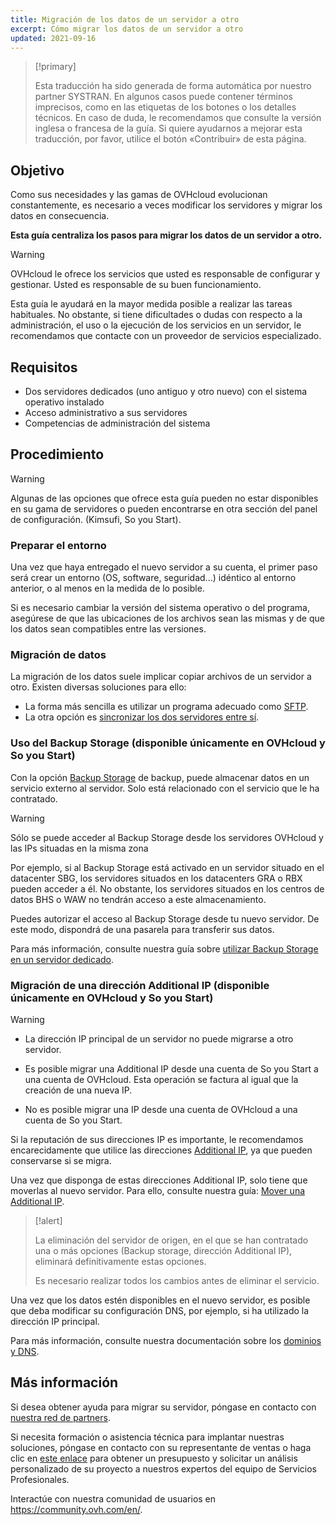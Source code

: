 ```yaml
---
title: Migración de los datos de un servidor a otro
excerpt: Cómo migrar los datos de un servidor a otro
updated: 2021-09-16
---
```


> [!primary]
>
> Esta traducción ha sido generada de forma automática por nuestro partner SYSTRAN. En algunos casos puede contener términos imprecisos, como en las etiquetas de los botones o los detalles técnicos. En caso de duda, le recomendamos que consulte la versión inglesa o francesa de la guía. Si quiere ayudarnos a mejorar esta traducción, por favor, utilice el botón «Contribuir» de esta página.
>


## Objetivo

Como sus necesidades y las gamas de OVHcloud evolucionan constantemente, es necesario a veces modificar los servidores y migrar los datos en consecuencia.

**Esta guía centraliza los pasos para migrar los datos de un servidor a otro.**

> [!warning]
>
> OVHcloud le ofrece los servicios que usted es responsable de configurar y gestionar. Usted es responsable de su buen funcionamiento.
>
> Esta guía le ayudará en la mayor medida posible a realizar las tareas habituales. No obstante, si tiene dificultades o dudas con respecto a la administración, el uso o la ejecución de los servicios en un servidor, le recomendamos que contacte con un proveedor de servicios especializado.
>

## Requisitos

- Dos servidores dedicados (uno antiguo y otro nuevo) con el sistema operativo instalado
- Acceso administrativo a sus servidores
- Competencias de administración del sistema

## Procedimiento

> [!warning]
>
> Algunas de las opciones que ofrece esta guía pueden no estar disponibles en su gama de servidores o pueden encontrarse en otra sección del panel de configuración. (Kimsufi, So you Start).
>

### Preparar el entorno

Una vez que haya entregado el nuevo servidor a su cuenta, el primer paso será crear un entorno (OS, software, seguridad...) idéntico al entorno anterior, o al menos en la medida de lo posible.

Si es necesario cambiar la versión del sistema operativo o del programa, asegúrese de que las ubicaciones de los archivos sean las mismas y de que los datos sean compatibles entre las versiones.

### Migración de datos

La migración de los datos suele implicar copiar archivos de un servidor a otro. Existen diversas soluciones para ello:

- La forma más sencilla es utilizar un programa adecuado como [SFTP](/pages/bare_metal_cloud/dedicated_servers/comment-deposer-ou-recuperer-des-donnees-sur-un-serveur-dedie-via-sftp).
- La otra opción es [sincronizar los dos servidores entre sí](/pages/bare_metal_cloud/dedicated_servers/how-to-copy-data-from-one-dedicated-server-to-another-using-rsync).

### Uso del Backup Storage (disponible únicamente en OVHcloud y So you Start)

Con la opción [Backup Storage](https://www.ovhcloud.com/es/bare-metal/backup-storage/) de backup, puede almacenar datos en un servicio externo al servidor. Solo está relacionado con el servicio que le ha contratado.

> [!warning]
>
> Sólo se puede acceder al Backup Storage desde los servidores OVHcloud y las IPs situadas en la misma zona
>
> Por ejemplo, si al Backup Storage está activado en un servidor situado en el datacenter SBG, los servidores situados en los datacenters GRA o RBX pueden acceder a él. No obstante, los servidores situados en los centros de datos BHS o WAW no tendrán acceso a este almacenamiento.
>

Puedes autorizar el acceso al Backup Storage desde tu nuevo servidor. De este modo, dispondrá de una pasarela para transferir sus datos.

Para más información, consulte nuestra guía sobre [utilizar Backup Storage en un servidor dedicado](/pages/bare_metal_cloud/dedicated_servers/services_backup_storage).

### Migración de una dirección Additional IP (disponible únicamente en OVHcloud y So you Start)

> [!warning]
>
> - La dirección IP principal de un servidor no puede migrarse a otro servidor.
>
> - Es posible migrar una Additional IP desde una cuenta de So you Start a una cuenta de OVHcloud. Esta operación se factura al igual que la creación de una nueva IP.
>
> - No es posible migrar una IP desde una cuenta de OVHcloud a una cuenta de So you Start.
>

Si la reputación de sus direcciones IP es importante, le recomendamos encarecidamente que utilice las direcciones [Additional IP](https://www.ovhcloud.com/es/bare-metal/ip/), ya que pueden conservarse si se migra.

Una vez que disponga de estas direcciones Additional IP, solo tiene que moverlas al nuevo servidor.
Para ello, consulte nuestra guía: [Mover una Additional IP](/pages/bare_metal_cloud/dedicated_servers/move-failover-ip).

> [!alert]
>
> La eliminación del servidor de origen, en el que se han contratado una o más opciones (Backup storage, dirección Additional IP), eliminará definitivamente estas opciones.
>
> Es necesario realizar todos los cambios antes de eliminar el servicio.
>

Una vez que los datos estén disponibles en el nuevo servidor, es posible que deba modificar su configuración DNS, por ejemplo, si ha utilizado la dirección IP principal.

Para más información, consulte nuestra documentación sobre los [dominios y DNS](/products/web-cloud-domains-domain-names).

## Más información

Si desea obtener ayuda para migrar su servidor, póngase en contacto con [nuestra red de partners](https://partner.ovhcloud.com/es/directory/).

Si necesita formación o asistencia técnica para implantar nuestras soluciones, póngase en contacto con su representante de ventas o haga clic en [este enlace](https://www.ovhcloud.com/es/professional-services/) para obtener un presupuesto y solicitar un análisis personalizado de su proyecto a nuestros expertos del equipo de Servicios Profesionales.

Interactúe con nuestra comunidad de usuarios en <https://community.ovh.com/en/>.
